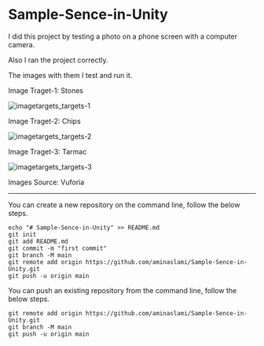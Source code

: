 # Sample-Sence-in-Unity

I did this project by testing a photo on a phone screen with a computer camera.

Also I ran the project correctly.

The images with them I test and run it.

Image Traget-1: Stones

![imagetargets_targets-1](https://github.com/user-attachments/assets/9457d269-2837-43c7-b89f-51092c32e57e)


Image Traget-2: Chips


![imagetargets_targets-2](https://github.com/user-attachments/assets/001dc29e-ba24-4444-979e-bd463c3d9e98)


Image Traget-3: Tarmac

![imagetargets_targets-3](https://github.com/user-attachments/assets/51687309-49cd-4c63-a2df-c580c26043e0)



Images Source: Vuforia

---------------------------------------------------------

You can create a new repository on the command line, follow the below steps.
```
echo "# Sample-Sence-in-Unity" >> README.md
git init
git add README.md
git commit -m "first commit"
git branch -M main
git remote add origin https://github.com/aminaslami/Sample-Sence-in-Unity.git
git push -u origin main
```
You can push an existing repository from the command line, follow the below steps.

```
git remote add origin https://github.com/aminaslami/Sample-Sence-in-Unity.git
git branch -M main
git push -u origin main
```
